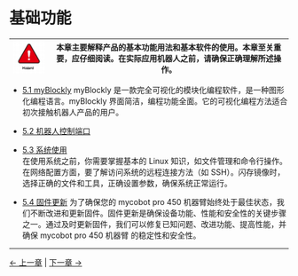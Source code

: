 # 基础功能

| ![](../../resources/5-BasicApplication/README/danger.png)| 本章主要解释产品的基本功能用法和基本软件的使用。本章至关重要，应仔细阅读。在实际应用机器人之前，请确保正确理解所述操作。 |
| ----------------------------------------------------------------------------------------------------- | ------------------------------------------------------------------------------------------------------------------------ |


- [5.1 myBlockly](./5.1-5.1-myBlockly/README.md)
 myBlockly 是一款完全可视化的模块化编程软件，是一种图形化编程语言。myBlockly 界面简洁，编程功能全面。它的可视化编程方法适合初次接触机器人产品的用户。

- [5.2 机器人控制端口](./5.2-RobotControlPort.md)


- [5.3 系统使用](./5.3-SystemUsageInstructions.md)  
在使用系统之前，你需要掌握基本的 Linux 知识，如文件管理和命令行操作。在网络配置方面，要了解访问系统的远程连接方法（如 SSH）。闪存镜像时，选择正确的文件和工具，正确设置参数，确保系统正常运行。

- [5.4 固件更新](./5.4-FirmwareUpdateInfo.md)
为了确保您的 mycobot pro 450 机器臂始终处于最佳状态，我们不断改进和更新固件。固件更新是确保设备功能、性能和安全性的关键步骤之一。通过及时更新固件，我们可以修复已知问题、改进功能、提高性能，并确保 mycobot pro 450 机器臂 的稳定性和安全性。

---

[← 上一章](../../2-BasicSettings/4-FirstInstallAndUse/4.3-PowerOnDetectionGuide.md) | [下一章 →](../5-BasicApplication/5.1-5.1-myBlockly/README.md)